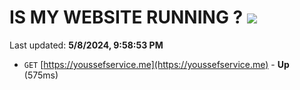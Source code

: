 # IS MY WEBSITE RUNNING ? [![](https://img.shields.io/static/v1?label=Sponsor&message=%E2%9D%A4&logo=GitHub&color=%23fe8e86)](https://github.com/sponsors/<username>)

Last updated: **5/8/2024, 9:58:53 PM**

- `GET` [https://youssefservice.me](https://youssefservice.me) - **Up** (575ms)
